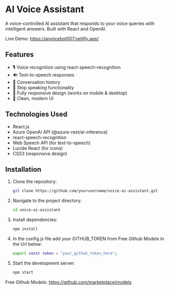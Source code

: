 # AI Voice Assistant

A voice-controlled AI assistant that responds to your voice queries with intelligent answers. Built with React and OpenAI.

Live Demo: https://aivoicebot007.netlify.app/

## Features

- 🎙️ Voice recognition using react-speech-recognition
- 🔊 Text-to-speech responses
- 💬 Conversation history
- 🛑 Stop speaking functionality
- 📱 Fully responsive design (works on mobile & desktop)
- 🎨 Clean, modern UI 

## Technologies Used

- React.js
- Azure OpenAI API (@azure-rest/ai-inference)
- react-speech-recognition
- Web Speech API (for text-to-speech)
- Lucide React (for icons)
- CSS3 (responsive design)

## Installation

1. Clone the repository:
   ```bash
   git clone https://github.com/yourusername/voice-ai-assistant.git
2. Navigate to the project directory:
   ```bash
   cd voice-ai-assistant
3. Install dependencies:
   ```bash
   npm install
4. In the config.js file add your GITHUB_TOKEN from Free Github Models in the Url below:
   ```bash
   export const token = "your_github_token_here";

5. Start the development server:
   ```bash
   npm start

Free Github Models: https://github.com/marketplace/models
